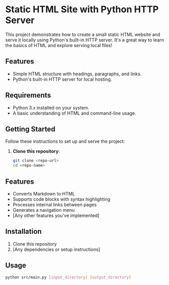 # Static HTML Site with Python HTTP Server

This project demonstrates how to create a small static HTML website and serve it locally using Python's built-in HTTP server. It's a great way to learn the basics of HTML and explore serving local files!

## Features
- Simple HTML structure with headings, paragraphs, and links.
- Python's built-in HTTP server for local hosting.
  
## Requirements
- Python 3.x installed on your system.
- A basic understanding of HTML and command-line usage.

## Getting Started
Follow these instructions to set up and serve the project:

1. **Clone this repository**:
    ```bash
    git clone <repo-url>
    cd <repo-name>
    ```
## Features

- Converts Markdown to HTML
- Supports code blocks with syntax highlighting
- Processes internal links between pages
- Generates a navigation menu
- [Any other features you've implemented]

## Installation

1. Clone this repository
2. [Any dependencies or setup instructions]

## Usage

```bash
python src/main.py [input_directory] [output_directory]
